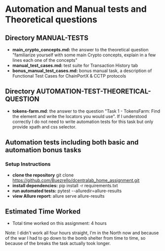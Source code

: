 # Automation and Manual tests and Theoretical questions

## Directory MANUAL-TESTS

- **main_crypto_concepts.md:** the answer to the theoretical question "familiarize yourself with some main Crypto concepts, explain in a few lines each one of the concepts"
- **manual_test_cases.md:** test suite for Transaction History tab
- **bonus_manual_test_cases.md:** bonus manual task, a description of Functional Test Cases for ChainPortX & CCTP protocols

## Directory AUTOMATION-TEST-THEORETICAL-QUESTION
- **tokens-farm.md**: the answer to the question "Task 1 - TokensFarm: Find the element and write the locators you would use". If I understood correctly I do not need to write automation tests for this task but only provide xpath and css selector.

## Automation tests including both basic and automation bonus tasks

### Setup Instructions

- **clone the repository**
git clone https://github.com/Buezrello/dcentralab_home_assignment.git
- **install dependencies:**
pip install -r requirements.txt
- **run automated tests:**
pytest --alluredir=allure-results
- **view Allure report:**
allure serve allure-results

## Estimated Time Worked
- Total time worked on this assignment: 4 hours

Note: I didn't work all four hours straight, I'm in the North now and because of the war I had to go down to the bomb shelter from time to time, so because of the breaks the task actually took longer.
